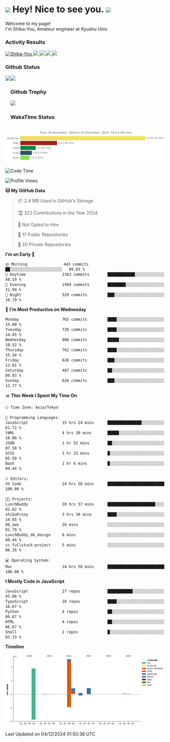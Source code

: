 <h1>
  <img src="https://emojis.slackmojis.com/emojis/images/1531849430/4246/blob-sunglasses.gif?1531849430" width="30"/> 
  Hey! Nice to see you.
  <img src="https://emojis.slackmojis.com/emojis/images/1531849430/4246/blob-sunglasses.gif?1531849430" width="30"/> 
</h1>
<p>
  Welcome to my page! <br />
  I'm Shiba-You, Amateur engineer at Kyushu Univ.
</p>


<h3>
  Activity Results
</h3>
<p align="left"> 
  <!--   GitHub  -->
  <a href="https://github.com/Shiba-You/Shiba-You/">
    <img src="https://komarev.com/ghpvc/?username=Shiba-You" alt="Shiba-You" />
  </a>
  <a href="https://github.com/Shiba-You">
    <img height="20" src="https://img.shields.io/github/followers/Shiba-You?label=follow&logo=github&style=flat" />
  </a>
  
  <!-- Qiita -->
  <a href="http://qiita.com/Shiba-You">
    <img height="20" src="https://qiita-badge.apiapi.app/s/Shiba-You/posts.svg" />
  </a>
  <a href="http://qiita.com/Shiba-You">
    <img height="20" src="https://qiita-badge.apiapi.app/s/Shiba-You/contributions.svg" />
  </a>
  <a href="http://qiita.com/Shiba-You">
    <img height="20" src="https://qiita-badge.apiapi.app/s/Shiba-You/followers.svg" />
  </a>
</p>


<h3>
  Github Status
</h3>
<div>
  <img height="170" align="left" src="https://github-readme-stats.vercel.app/api?username=Shiba-You&theme=tokyonight" />
  <img height="170" src="https://github-readme-stats.vercel.app/api/top-langs/?username=Shiba-You&theme=tokyonight&layout=compact" />
</div>

<h3>
  Github Trophy
</h3>
<div>
  <img width="800" src="https://github-profile-trophy.vercel.app/?username=Shiba-You&theme=tokyonight" />
</div>


<h3>
  WakaTIme Status
</h3>
<img src="https://github.com/Shiba-You/Shiba-You/blob/main/images/stat.svg" alt="Shiba-You WakaTime Activity"/>

<!--START_SECTION:waka-->
![Code Time](http://img.shields.io/badge/Code%20Time-1%2C036%20hrs%2012%20mins-blue)

![Profile Views](http://img.shields.io/badge/Profile%20Views-1-blue)

**🐱 My GitHub Data** 

> 📦 2.4 MB Used in GitHub's Storage 
 > 
> 🏆 322 Contributions in the Year 2024
 > 
> 🚫 Not Opted to Hire
 > 
> 📜 17 Public Repositories 
 > 
> 🔑 20 Private Repositories 
 > 
**I'm an Early 🐤** 

```text
🌞 Morning                443 commits         ██░░░░░░░░░░░░░░░░░░░░░░░   09.03 % 
🌆 Daytime                2363 commits        ████████████░░░░░░░░░░░░░   48.19 % 
🌃 Evening                1569 commits        ████████░░░░░░░░░░░░░░░░░   31.99 % 
🌙 Night                  529 commits         ███░░░░░░░░░░░░░░░░░░░░░░   10.79 % 
```
📅 **I'm Most Productive on Wednesday** 

```text
Monday                   765 commits         ████░░░░░░░░░░░░░░░░░░░░░   15.60 % 
Tuesday                  728 commits         ████░░░░░░░░░░░░░░░░░░░░░   14.85 % 
Wednesday                908 commits         █████░░░░░░░░░░░░░░░░░░░░   18.52 % 
Thursday                 762 commits         ████░░░░░░░░░░░░░░░░░░░░░   15.54 % 
Friday                   628 commits         ███░░░░░░░░░░░░░░░░░░░░░░   12.81 % 
Saturday                 487 commits         ██░░░░░░░░░░░░░░░░░░░░░░░   09.93 % 
Sunday                   626 commits         ███░░░░░░░░░░░░░░░░░░░░░░   12.77 % 
```


📊 **This Week I Spent My Time On** 

```text
🕑︎ Time Zone: Asia/Tokyo

💬 Programming Languages: 
JavaScript               15 hrs 24 mins      ███████████████░░░░░░░░░░   61.72 % 
YAML                     4 hrs 30 mins       █████░░░░░░░░░░░░░░░░░░░░   18.06 % 
JSON                     1 hr 52 mins        ██░░░░░░░░░░░░░░░░░░░░░░░   07.50 % 
SCSS                     1 hr 23 mins        █░░░░░░░░░░░░░░░░░░░░░░░░   05.58 % 
Bash                     1 hr 6 mins         █░░░░░░░░░░░░░░░░░░░░░░░░   04.44 % 

🔥 Editors: 
VS Code                  24 hrs 58 mins      █████████████████████████   100.00 % 

🐱‍💻 Projects: 
LunchBuddy               20 hrs 37 mins      █████████████████████░░░░   82.62 % 
shibaProxy               3 hrs 39 mins       ████░░░░░░░░░░░░░░░░░░░░░   14.65 % 
08_aws                   26 mins             ░░░░░░░░░░░░░░░░░░░░░░░░░   01.79 % 
LunchBuddy_db_design     6 mins              ░░░░░░░░░░░░░░░░░░░░░░░░░   00.44 % 
cc-fullstuck-project     5 mins              ░░░░░░░░░░░░░░░░░░░░░░░░░   00.35 % 

💻 Operating System: 
Mac                      24 hrs 58 mins      █████████████████████████   100.00 % 
```

**I Mostly Code in JavaScript** 

```text
JavaScript               27 repos            ███████████░░░░░░░░░░░░░░   45.00 % 
TypeScript               10 repos            ████░░░░░░░░░░░░░░░░░░░░░   16.67 % 
Python                   4 repos             ██░░░░░░░░░░░░░░░░░░░░░░░   06.67 % 
HTML                     4 repos             ██░░░░░░░░░░░░░░░░░░░░░░░   06.67 % 
Shell                    2 repos             █░░░░░░░░░░░░░░░░░░░░░░░░   03.33 % 
```



**Timeline**

![Lines of Code chart](https://raw.githubusercontent.com/Shiba-You/Shiba-You/main/assets/bar_graph.png)


 Last Updated on 04/12/2024 01:50:36 UTC
<!--END_SECTION:waka-->
